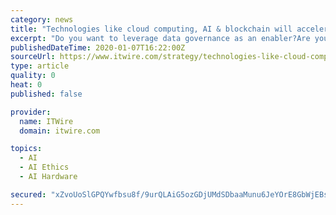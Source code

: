 ```yaml
---
category: news
title: "Technologies like cloud computing, AI & blockchain will accelerate pace of 2020s digital economy, predicts Alibaba"
excerpt: "Do you want to leverage data governance as an enabler?Are you working at driving AI/ML implementation? Want to stay abreast of data privacy and AI ethics requirements? Are you working hard to push predictive analytics to the limits? With so much to keep on top of in such a rapidly changing technology space, collaboration is key to success."
publishedDateTime: 2020-01-07T16:22:00Z
sourceUrl: https://www.itwire.com/strategy/technologies-like-cloud-computing,-ai-blockchain-will-accelerate-pace-of-2020s-digital-economy,-predicts-alibaba.html
type: article
quality: 0
heat: 0
published: false

provider:
  name: ITWire
  domain: itwire.com

topics:
  - AI
  - AI Ethics
  - AI Hardware

secured: "xZvoUoSlGPQYwfbsu8f/9urQLAiG5ozGDjUMdSDbaaMunu6JeYOrE8GbWjEBsxEy3ianeQNp5oWS0Q5/1dkNbm3MGER0hVr+RGPiE1xBn7BJr3JpKJhlKqZ9mo9oK4WZDtOm96YPvUV/lmO5xVAdss5rVoKcd1jfxh0IfnPVYbetCTJHvjQ0FxzT6DWBWI6iv/USiHHfmOmW82tBzhVq3uA+zW0h+P4A+ehRTqW3ucBGu6syyJXbkeKygYT65rcvSxWnWA/AGQsvv0344mGS5Q==;iv+ZPnziH6oNWW5Fc+rwUA=="
---
```


